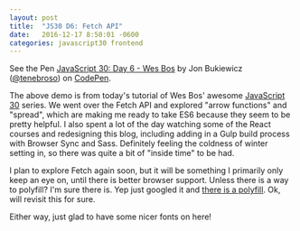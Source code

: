 ```yaml
---
layout: post
title:  "JS30 D6: Fetch API"
date:   2016-12-17 8:50:01 -0600
categories: javascript30 frontend
---
```


<p data-height="560" data-theme-id="0" data-slug-hash="KNbLEQ" data-default-tab="result" data-user="tenebroso" data-embed-version="2" data-pen-title="JavaScript 30: Day 6 - Wes Bos" class="codepen">See the Pen <a href="http://codepen.io/tenebroso/pen/KNbLEQ/">JavaScript 30: Day 6 - Wes Bos</a> by Jon Bukiewicz (<a href="http://codepen.io/tenebroso">@tenebroso</a>) on <a href="http://codepen.io">CodePen</a>.</p>
<script async src="https://production-assets.codepen.io/assets/embed/ei.js"></script>

The above demo is from today's tutorial of Wes Bos' awesome [JavaScript 30](https://javascript30.com/) series. We went over the Fetch API and explored "arrow functions" and "spread", which are making me ready to take ES6 because they seem to be pretty helpful. I also spent a lot of the day watching some of the React courses and redesigning this blog, including adding in a Gulp build process with Browser Sync and Sass. Definitely feeling the coldness of winter setting in, so there was quite a bit of "inside time" to be had. 

I plan to explore Fetch again soon, but it will be something I primarily only keep an eye on, until there is better browser support. Unless there is a way to polyfill? I'm sure there is. Yep just googled it and [there is a polyfill](https://github.com/github/fetch). Ok, will revisit this for sure. 

Either way, just glad to have some nicer fonts on here!